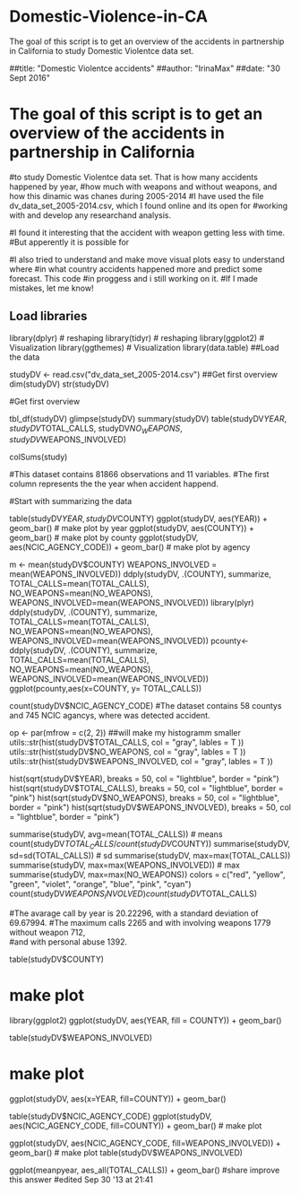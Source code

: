 # Domestic-Violence-in-CA
 The goal of this script is to get an overview of the accidents in partnership in California to study Domestic Violentce data set. 

##title: "Domestic Violentce accidents"
##author: "IrinaMax"
##date: "30 Sept 2016"

  
#  The goal of this script is to get an overview of the accidents in partnership in California
#to study Domestic Violentce data set. That is how many accidents happened by year, 
#how much with weapons and without weapons, and how this dinamic was chanes during 2005-2014
#I have used the file dv_data_set_2005-2014.csv, which I found online and its open for 
#working with and develop any researchand analysis.

#I found it interesting that the accident with weapon getting less with time. 
#But apperently it is possible for

#I also tried to understand  and make move visual plots easy to understand where 
#in what country accidents happened more and predict some forecast. This code 
#in proggess and i still working on it. 
#If I made mistakes, let me know!
  
##  Load libraries

library(dplyr) # reshaping
library(tidyr) # reshaping
library(ggplot2) # Visualization
library(ggthemes) # Visualization
library(data.table)
##Load the data

studyDV <- read.csv("dv_data_set_2005-2014.csv")
##Get first overview
dim(studyDV)
str(studyDV)

#Get first overview

tbl_df(studyDV)
glimpse(studyDV)
summary(studyDV)
table(studyDV$YEAR, studyDV$TOTAL_CALLS, studyDV$NO_WEAPONS, studyDV$WEAPONS_INVOLVED)
      
colSums(study)


#This dataset contains 81866 observations and 11 variables. 
#The first column represents the the year when accident happend.

#Start with summarizing the data

table(studyDV$YEAR, studyDV$COUNTY)
ggplot(studyDV, aes(YEAR)) + geom_bar() # make plot by year
ggplot(studyDV, aes(COUNTY)) + geom_bar() # make plot by county
ggplot(studyDV, aes(NCIC_AGENCY_CODE)) + geom_bar()  # make plot by agency

m <- mean(studyDV$COUNTY)
WEAPONS_INVOLVED = mean(WEAPONS_INVOLVED))
ddply(studyDV, .(COUNTY), summarize,  TOTAL_CALLS=mean(TOTAL_CALLS), 
      NO_WEAPONS=mean(NO_WEAPONS), WEAPONS_INVOLVED=mean(WEAPONS_INVOLVED))
library(plyr)
ddply(studyDV, .(COUNTY), summarize,  TOTAL_CALLS=mean(TOTAL_CALLS), 
      NO_WEAPONS=mean(NO_WEAPONS), WEAPONS_INVOLVED=mean(WEAPONS_INVOLVED))
pcounty<- ddply(studyDV, .(COUNTY), summarize,  TOTAL_CALLS=mean(TOTAL_CALLS), 
                NO_WEAPONS=mean(NO_WEAPONS), WEAPONS_INVOLVED=mean(WEAPONS_INVOLVED))
ggplot(pcounty,aes(x=COUNTY, y= TOTAL_CALLS))

count(studyDV$NCIC_AGENCY_CODE)
#The dataset contains 58 countys and 745 NCIC agancys, where was detected accident.

op <- par(mfrow = c(2, 2)) ##will make my histogramm smaller
utils::str(hist(studyDV$TOTAL_CALLS, col = "gray", lables = T ))
utils::str(hist(studyDV$NO_WEAPONS, col = "gray", lables = T ))
utils::str(hist(studyDV$WEAPONS_INVOLVED, col = "gray", lables = T ))

hist(sqrt(studyDV$YEAR), breaks = 50, col = "lightblue", border = "pink")
hist(sqrt(studyDV$TOTAL_CALLS), breaks = 50, col = "lightblue", border = "pink")
hist(sqrt(studyDV$NO_WEAPONS), breaks = 50, col = "lightblue", border = "pink") 
hist(sqrt(studyDV$WEAPONS_INVOLVED), breaks = 50, col = "lightblue", border = "pink")

summarise(studyDV, avg=mean(TOTAL_CALLS)) # means
count(studyDV$TOTAL_CALLS/count(studyDV$COUNTY))
summarise(studyDV, sd=sd(TOTAL_CALLS)) # sd
summarise(studyDV, max=max(TOTAL_CALLS))
summarise(studyDV, max=max(WEAPONS_INVOLVED)) # max
summarise(studyDV, max=max(NO_WEAPONS))
colors = c("red", "yellow", "green", "violet", "orange", 
           "blue", "pink", "cyan")
count(studyDV$WEAPONS_INVOLVED)
count(studyDV$TOTAL_CALLS)

#The avarage call by year is 20.22296, with a standard deviation of 69.67994.
#The  maximum calls  2265 and with involving weapons 1779 without weapon 712,\
#and with personal abuse 1392.

table(studyDV$COUNTY)
# make plot

library(ggplot2)
ggplot(studyDV, aes(YEAR, fill = COUNTY)) + geom_bar()

table(studyDV$WEAPONS_INVOLVED)
# make plot
ggplot(studyDV, aes(x=YEAR, fill=COUNTY)) + geom_bar() 


table(studyDV$NCIC_AGENCY_CODE)
ggplot(studyDV, aes(NCIC_AGENCY_CODE, fill=COUNTY)) + geom_bar() # make plot

ggplot(studyDV, aes(NCIC_AGENCY_CODE, fill=WEAPONS_INVOLVED)) + geom_bar() # make plot
table(studyDV$WEAPONS_INVOLVED)

ggplot(meanpyear, aes_all(TOTAL_CALLS)) + geom_bar()
#share improve this answer
#edited Sep 30 '13 at 21:41

